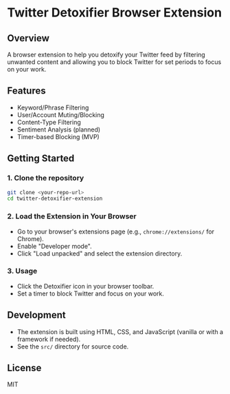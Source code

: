 # Twitter Detoxifier Browser Extension

## Overview
A browser extension to help you detoxify your Twitter feed by filtering unwanted content and allowing you to block Twitter for set periods to focus on your work.

## Features
- Keyword/Phrase Filtering
- User/Account Muting/Blocking
- Content-Type Filtering
- Sentiment Analysis (planned)
- Timer-based Blocking (MVP)

## Getting Started

### 1. Clone the repository
```bash
git clone <your-repo-url>
cd twitter-detoxifier-extension
```

### 2. Load the Extension in Your Browser
- Go to your browser's extensions page (e.g., `chrome://extensions/` for Chrome).
- Enable "Developer mode".
- Click "Load unpacked" and select the extension directory.

### 3. Usage
- Click the Detoxifier icon in your browser toolbar.
- Set a timer to block Twitter and focus on your work.

## Development
- The extension is built using HTML, CSS, and JavaScript (vanilla or with a framework if needed).
- See the `src/` directory for source code.

## License
MIT 